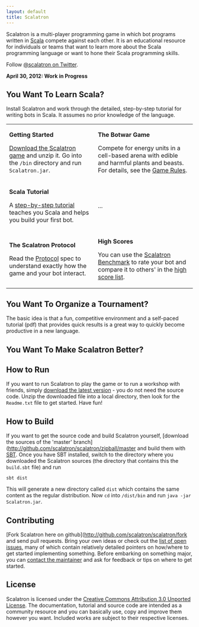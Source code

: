 ```yaml
---
layout: default
title: Scalatron
---
```


Scalatron is a multi-player programming game in which bot programs written in [Scala](http://www.scala-lang.org/)
compete against each other. It is an educational resource for individuals or teams that want to learn more about the
Scala programming language or want to hone their Scala programming skills.

Follow [@scalatron on Twitter](http://twitter.com/scalatron).

**April 30, 2012: Work in Progress**

## You Want To Learn Scala?

Install Scalatron and work through the detailed, step-by-step tutorial for writing bots in Scala. It assumes no
prior knowledge of the language.

<table>

<tr>
<td>

**Getting Started**

[Download the Scalatron game](http://github.com/scalatron/scalatron/downloads) and unzip it. Go into the `/bin` directory and run `Scalatron.jar`.

</td>
<td>

**The Botwar Game**

Compete for energy units in a cell-based arena with edible and harmful plants and beasts. For details, see the [Game Rules](https://github.com/scalatron/scalatron/raw/master/Scalatron/doc/pdf/Scalatron%20Game%20Rules.pdf).

</td>
</tr>

<tr>
<td>

**Scala Tutorial**

A [step-by-step tutorial](https://github.com/scalatron/scalatron/raw/master/Scalatron/doc/pdf/Scalatron%20Tutorial.pdf) teaches you Scala and helps you build your first bot.

</td>
<td>

...

</td>
</tr>

<tr>
<td>

**The Scalatron Protocol**

Read the [Protocol](https://github.com/scalatron/scalatron/raw/master/Scalatron/doc/pdf/Scalatron%20Protocol.pdf) spec to understand exactly how the game and your bot interact.

</td>
<td>

**High Scores**

You can use the [Scalatron Benchmark](benchmark.html) to rate your bot and compare it to others' in the [high score list](benchmark.html).

</td>
</tr>

</table>



## You Want To Organize a Tournament?

The basic idea is that a fun, competitive environment and a self-paced tutorial (pdf) that provides quick results is a great way to quickly become productive in a new language.


## You Want To Make Scalatron Better?



## How to Run

If you want to run Scalatron to play the game or to run a workshop with friends, simply
[download the latest version](http://github.com/scalatron/scalatron/downloads) - you do not need the
source code. Unzip the downloaded file into a local directory, then look for the `Readme.txt` file to get
started. Have fun!

## How to Build

If you want to get the source code and build Scalatron yourself,
[download the sources of the 'master' branch](http://github.com/scalatron/scalatron/zipball/master and build them
with [SBT](http://github.com/harrah/xsbt). Once you have SBT installed, switch to the directory where you downloaded
the Scalatron sources (the directory that contains this the `build.sbt` file) and run

    sbt dist

This will generate a new directory called `dist` which contains the same content as the regular distribution.
Now `cd` into `/dist/bin` and run `java -jar Scalatron.jar`.


## Contributing

[Fork Scalatron here on github](http://github.com/scalatron/scalatron/fork and send pull requests.
Bring your own ideas or check out the [list of open issues](http://github.com/scalatron/scalatron/issues?state=open),
many of which contain relatively detailed pointers on how/where to get started implementing something.
Before embarking on something major, you can [contact the maintainer](mailto:scalatron@hotmail.com) and ask for
feedback or tips on where to get started.


## License

Scalatron is licensed under the [Creative Commons Attribution 3.0 Unported License](http://creativecommons.org/licenses/by/3.0/).
The documentation, tutorial and source code are intended as a community resource and you can basically use, copy and
improve them however you want. Included works are subject to their respective licenses.
